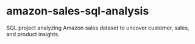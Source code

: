 # amazon-sales-sql-analysis
SQL project analyzing Amazon sales dataset to uncover customer, sales, and product insights.
